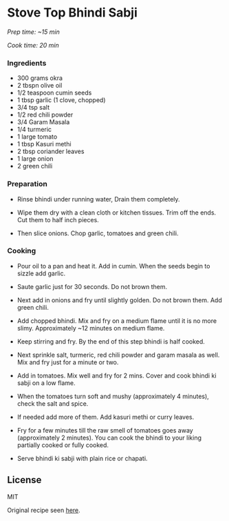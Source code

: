 # Stove Top Bhindi Sabji

*Prep time: ~15 min*

*Cook time: 20 min*

### Ingredients

 - 300 grams okra
 - 2 tbspn olive oil
 - 1/2 teaspoon cumin seeds
 - 1 tbsp garlic (1 clove, chopped)
 - 3/4 tsp salt
 - 1/2 red chili powder
 - 3/4 Garam Masala
 - 1/4 turmeric
 - 1 large tomato
 - 1 tbsp Kasuri methi
 - 2 tbsp coriander leaves
 - 1 large onion
 - 2 green chili

### Preparation

 - Rinse bhindi under running water, Drain them completely. 

 - Wipe them dry with a clean cloth or kitchen tissues. Trim off the ends. Cut them to half inch pieces.

 - Then slice onions. Chop garlic, tomatoes and green chili.

### Cooking

 - Pour oil to a pan and heat it. Add in cumin. When the seeds begin to sizzle add garlic. 

 - Saute garlic just for 30 seconds. Do not brown them.

 - Next add in onions and fry until slightly golden. Do not brown them. Add green chili.

 - Add chopped bhindi. Mix and fry on a medium flame until it is no more slimy. Approximately ~12 minutes on medium flame.

 - Keep stirring and fry. By the end of this step bhindi is half cooked.

 - Next sprinkle salt, turmeric, red chili powder and garam masala as well. Mix and fry just for a minute or two.

 - Add in tomatoes. Mix well and fry for 2 mins. Cover and cook bhindi ki sabji on a low flame.

 - When the tomatoes turn soft and mushy (approximately 4 minutes), check the salt and spice.

 - If needed add more of them. Add kasuri methi or curry leaves.

 - Fry for a few minutes till the raw smell of tomatoes goes away (approximately 2 minutes). You can cook the bhindi to your liking partially cooked or fully cooked.

 - Serve bhindi ki sabji with plain rice or chapati.


License
----

MIT

Original recipe seen [here](https://www.indianhealthyrecipes.com/ladies-finger-curry-recipe-north-indian-bhindi-ki-sabzi/#wprm-recipe-container-39666).

